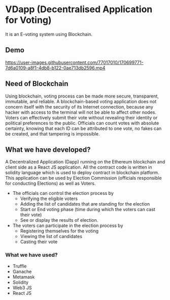 # VDapp (Decentralised Application for Voting)

It is an E-voting system using Blockchain. 
## Demo

https://user-images.githubusercontent.com/77017010/170699771-7d6a0109-a8f1-4db8-b122-0ae713db2596.mp4

## Need of Blockchain
Using blockchain, voting process can be made more secure, transparent, immutable, and reliable. A blockchain-based voting application does not concern itself with the security of its Internet connection, because any hacker with access to the terminal will not be able to affect other nodes. Voters can effectively submit their vote without revealing their identity or political preferences to the public. Officials can count votes with absolute certainty, knowing that each ID can be attributed to one vote, no fakes can be created, and that tampering is impossible.

## What we have developed?
A Decentralized Application (Dapp) running on the Ethereum blockchain and client side as a React JS application.
All the contract code is written in solidity language which is used to deploy contract in blockchain platform.
This application can be used by Election Commission (officials responsible for conducting Elections) as well as Voters. 
- The officials can control the election process by
  - Verifying the eligible voters
  - Adding the list of candidates that are standing for the election
  - Start or End voting phase (time during which the voters can cast their vote)
  - See or display the results of election.
- The voters can participate in the election process by
  - Registering themselves for the voting
  - Viewing the list of candidates
  - Casting their vote

### What we have used?
- Truffle
- Ganache
- Metamask
- Solidity
- Web3 JS
- React JS
